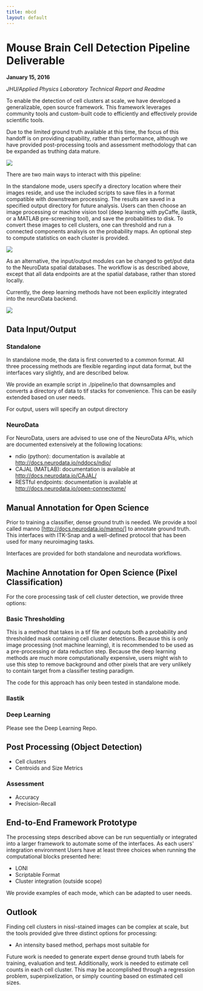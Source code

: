 ```yaml
---
title: mbcd
layout: default
---
```


# Mouse Brain Cell Detection Pipeline Deliverable

**January 15, 2016**

*JHU/Applied Physics Laboratory Technical Report and Readme*

To enable the detection of cell clusters at scale, we have developed a generalizable, open source framework.  This framework leverages community tools and custom-built code to efficiently and effectively provide scientific tools.

Due to the limited ground truth available at this time, the focus of this handoff is on providing capability, rather than performance, although we have provided post-processing tools and assessment methodology that can be expanded as truthing data mature.

![](./images/overlay_cellCluster_v1b.png)


There are two main ways to interact with this pipeline: 

In the standalone mode, users specify a directory location where their images reside, and use the included scripts to save files in a format compatible with downstream processing.  The results are saved in a specified output directory for future analysis.  Users can then choose an image processing or machine vision tool (deep learning with pyCaffe, ilastik, or a MATLAB pre-screening tool), and save the probabilities to disk.  To convert these images to cell clusters, one can threshold and run a connected components analsyis on the probability maps.  An optional step to compute statistics on each cluster is provided.

![](./images/od_standalone.png)

As an alternative, the input/output modules can be changed to get/put data to the NeuroData spatial databases.  The workflow is as described above, except that all data endpoints are at the spatial database, rather than stored locally.

Currently, the deep learning methods have not been explicitly integrated into the neuroData backend.
 
![](./images/od_nd.png)

## Data Input/Output

### Standalone 

In standalone mode, the data is first converted to a common format.  All three processing methods are flexible regarding input data format, but the interfaces vary slightly, and are described below. 

We provide an example script in ./pipeline/io that downsamples and converts a directory of data to tif stacks for convenience.  This can be easily extended based on user needs.

For output, users will specify an output directory 

### NeuroData

For NeuroData, users are advised to use one of the NeuroData APIs, which are documented extensively at the following locations:

- ndio (python):  documentation is available at http://docs.neurodata.io/nddocs/ndio/
- CAJAL (MATLAB):  documentation is available at http://docs.neurodata.io/CAJAL/
- RESTful endpoints:  documentation is available at http://docs.neurodata.io/open-connectome/ 

## Manual Annotation for Open Science

Prior to training a classifier, dense ground truth is needed.  We provide a tool called manno [http://docs.neurodata.io/manno/] to annotate ground truth.  This interfaces with ITK-Snap and a well-defined protocol that has been used for many neuroimaging tasks.

Interfaces are provided for both standalone and neurodata workflows.

## Machine Annotation for Open Science (Pixel Classification)

For the core processing task of cell cluster detection, we provide three options:

### Basic Thresholding

This is a method that takes in a tif file and outputs both a probability and thresholded mask containing cell cluster detections.  Because this is only image processing (not machine learning), it is recommended to be used as a pre-processing or data reduction step.  Because the deep learning methods are much more computationally expensive, users might wish to use this step to remove background and other pixels that are very unlikely to contain target from a classifier testing paradigm.

The code for this approach has only been tested in standalone mode.

### Ilastik

### Deep Learning

Please see the Deep Learning Repo.

## Post Processing (Object Detection)

- Cell clusters
- Centroids and Size Metrics
 
### Assessment

- Accuracy
- Precision-Recall

## End-to-End Framework Prototype

The processing steps described above can be run sequentially or integrated into a larger framework to automate some of the interfaces.  As each users' integration environment 
Users have at least three choices when running the computational blocks presented here:

- LONI
- Scriptable Format
- Cluster integration (outside scope)

We provide examples of each mode, which can be adapted to user needs.

## Outlook

Finding cell clusters in nissl-stained images can be complex at scale, but the tools provided give three distinct options for processing:

- An intensity based method, perhaps most suitable for 

Future work is needed to generate expert dense ground truth labels for training, evaluation and test.  Additionally, work is needed to estimate cell counts in each cell cluster.  This may be accomplished through a regression problem, superpixelization, or simply counting based on estimated cell sizes.

